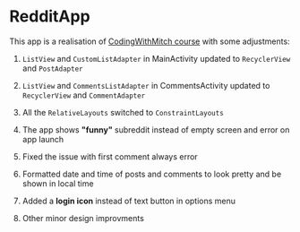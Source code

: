 # RedditApp

This app is a realisation of [CodingWithMitch course](https://github.com/mitchtabian/Reddit-RSS-App) with some adjustments:

1. `ListView` and `CustomListAdapter` in MainActivity updated to `RecyclerView` and `PostAdapter`

1. `ListView` and `CommentsListAdapter` in CommentsActivity updated to `RecyclerView` and `CommentAdapter`

1. All the `RelativeLayouts` switched to `ConstraintLayouts`

1. The app shows **"funny"** subreddit instead of empty screen and error on app launch

1. Fixed the issue with first comment always error

1. Formatted date and time of posts and comments to look pretty and be shown in local time

1. Added a **login icon** instead of text button in options menu

1. Other minor design improvments



